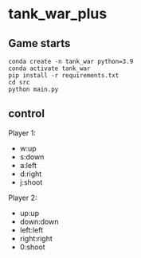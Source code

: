 # tank_war_plus
## Game starts

```
conda create -n tank_war python=3.9
conda activate tank_war
pip install -r requirements.txt
cd src
python main.py
```

## control
Player 1: 

- w:up 
- s:down 
- a:left 
- d:right 
- j:shoot

Player 2: 

- up:up 
- down:down 
- left:left 
- right:right 
- 0:shoot
